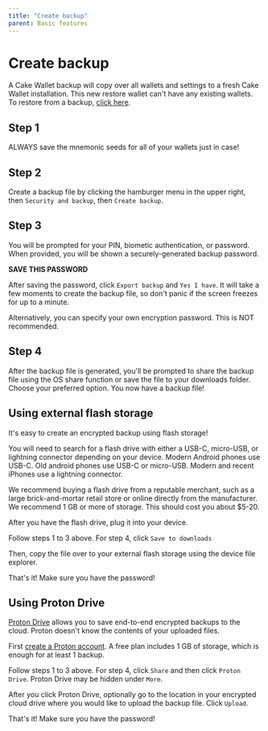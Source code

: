 ```yaml
---
title: "Create backup"
parent: Basic features
---
```


# Create backup

A Cake Wallet backup will copy over all wallets and settings to a fresh Cake Wallet installation. This new restore wallet can't have any existing wallets. To restore from a backup, [click here](/docs/basic-features/restore-wallet-from-backup).

## Step 1

ALWAYS save the mnemonic seeds for all of your wallets just in case!

## Step 2

Create a backup file by clicking the hamburger menu in the upper right, then `Security and backup`, then `Create backup`.

## Step 3

You will be prompted for your PIN, biometic authentication, or password. When provided, you will be shown a securely-generated backup password.

**SAVE THIS PASSWORD**

After saving the password, click `Export backup` and `Yes I have`. It will take a few moments to create the backup file, so don't panic if the screen freezes for up to a minute.

Alternatively, you can specify your own encryption password. This is NOT recommended.

## Step 4

After the backup file is generated, you'll be prompted to share the backup file using the OS share function or save the file to your downloads folder. Choose your preferred option. You now have a backup file!

## Using external flash storage

It's easy to create an encrypted backup using flash storage!

You will need to search for a flash drive with either a USB-C, micro-USB, or lightning connector depending on your device. Modern Android phones use USB-C. Old android phones use USB-C or micro-USB. Modern and recent iPhones use a lightning connector.

We recommend buying a flash drive from a reputable merchant, such as a large brick-and-mortar retail store or online directly from the manufacturer. We recommend 1 GB or more of storage. This should cost you about $5-20.

After you have the flash drive, plug it into your device.

Follow steps 1 to 3 above. For step 4, click `Save to downloads`

Then, copy the file over to your external flash storage using the device file explorer.

That's it! Make sure you have the password!

## Using Proton Drive

[Proton Drive](https://proton.me/drive) allows you to save end-to-end encrypted backups to the cloud. Proton doesn't know the contents of your uploaded files.

First [create a Proton account](https://account.proton.me/signup). A free plan includes 1 GB of storage, which is enough for at least 1 backup.

Follow steps 1 to 3 above. For step 4, click `Share` and then click `Proton Drive`. Proton Drive may be hidden under `More`.

After you click Proton Drive, optionally go to the location in your encrypted cloud drive where you would like to upload the backup file. Click `Upload`.

That's it! Make sure you have the password!

